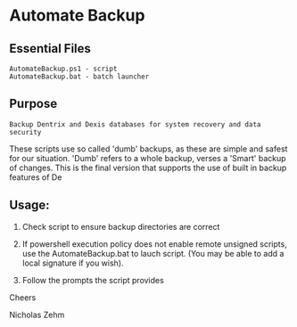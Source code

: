 # Automate Backup

## Essential Files
    AutomateBackup.ps1 - script
    AutomateBackup.bat - batch launcher

## Purpose
    Backup Dentrix and Dexis databases for system recovery and data security
    
These scripts use so called 'dumb' backups, as these are simple and safest for our situation. 'Dumb' refers to a whole backup, verses a 'Smart' backup of changes. This is the final version that supports the use of built in backup features of De

## Usage:

1. Check script to ensure backup directories are correct

2. If powershell execution policy does not enable remote unsigned scripts, use the AutomateBackup.bat to lauch script. (You may be able to add a local signature if you wish).

3. Follow the prompts the script provides

Cheers 

Nicholas Zehm

